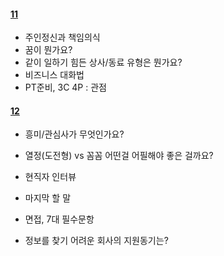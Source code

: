 #### [11](https://github.com/jeongsun5680/TIL/blob/master/git/%EB%A9%B4%EC%A0%91%EC%99%95%20%EC%9D%B4%ED%98%95/11.md)

- 주인정신과 책임의식
- 꿈이 뭔가요?
- 같이 일하기 힘든 상사/동료 유형은 뭔가요?
- 비즈니스 대화법
- PT준비, 3C 4P : 관점



#### [12](https://github.com/jeongsun5680/TIL/blob/master/git/%EB%A9%B4%EC%A0%91%EC%99%95%20%EC%9D%B4%ED%98%95/12.md)

- 흥미/관심사가 무엇인가요?

- 열정(도전형) vs 꼼꼼 어떤걸 어필해야 좋은 걸까요?

- 현직자 인터뷰
- 마지막 할 말
- 면접, 7대 필수문항
- 정보를 찾기 어려운 회사의 지원동기는?